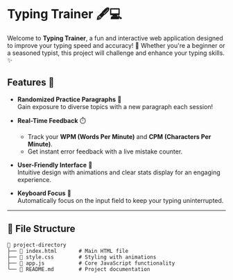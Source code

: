 # Typing Trainer 🖋️💻

Welcome to **Typing Trainer**, a fun and interactive web application designed to improve your typing speed and accuracy! 🚀 Whether you're a beginner or a seasoned typist, this project will challenge and enhance your typing skills. ✨

## Features 🌟
- **Randomized Practice Paragraphs** 📝  
  Gain exposure to diverse topics with a new paragraph each session!  

- **Real-Time Feedback** ⏱️  
  - Track your **WPM (Words Per Minute)** and **CPM (Characters Per Minute)**.  
  - Get instant error feedback with a live mistake counter.  

- **User-Friendly Interface** 🎨  
  Intuitive design with animations and clear stats display for an engaging experience.  

- **Keyboard Focus** 🎯  
  Automatically focus on the input field to keep your typing uninterrupted.  

---

## 📂 File Structure

```plaintext
📁 project-directory
├── 📄 index.html       # Main HTML file
├── 📄 style.css        # Styling with animations
├── 📄 app.js           # Core JavaScript functionality
└── 📄 README.md        # Project documentation
